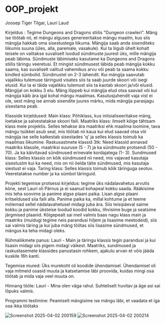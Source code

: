 # OOP_projekt
Joosep Tiger Tilgar, Lauri Laud

Kirjeldus : Tegime Dungeons and Dragons stiilis "Dungeon crawleri". Mäng ise töötab nii, et mängu alguses genereeritakse mängu maailm, kus siis mängija hakkab oma sisestustega liikuma. Mängija saab anda sisenditeks liikumis suuna (üles, alla, paremale, vasakule). Kui ta liigub ühelt kohalt teisele on valitakse suvaliselt loodud sündmuste juurest üks, mille mängija peab läbima. Sündmuste läbimiseks kasutame ka Dungeons and Dragons stiilis täringu veeretusi. Et mingist sündmusest läbida peab mängija kokku saama, kas suvaliselt valitud vahemikus arvu või peab ta saama kokku kindled sümbolid. Sündmustel on 2-3 lahendit. Kui mängija saavutab vajalikku tulemuse täringuid visates siis ta saab juurde skoori või isegi elusid. Kui ta ei täida vajalikku tulemust siis ta kaotab skoori ja/või elusid. Mängijal on kokku 3 elu. Mäng lõppeb kui mängija elud otsa saavad või kui mängija käib ära igal kohal mängu maailmas. Kasutusjuhendit vaja vist ei ole, sest mäng ise annab sisendite juures märku, mida mängija parasjagu sisestama peab.

Klasside kirjeldused:
Main klass: Põhiklass, kus initsialiseeritakse mäng, loetakse ja salvestatakse skoori faili.
Maatriks klass: ilmselt kõige tähtsam klass meie projektis. Selles tehakse ära maatriksi ehk maailma loomine, tava mängu tsükkel asub seal, mis töötab nii kaua kui elud saavad otsa või mängija ise selle katkestab sisestades 'q' ja selles klassis toimub ka maailmas liikumine.
Raskusastmete klassid 3tk: Need klassid annavad maatriks klassile, maatriksi suuruse (5 - 7) ja ka sündmuste protsendi (50 - 70). Ja ka käivitavad sündmused erinevate kordajatega (1- 3).
Sundmused klass: Selles klassis on kõik sündmused nii need, mis vajavad kasutaja sisestustm kui ka need, mis on nii öelda täite sündmused, mis kasutaja siestust ei vaja.
Taring klass: Selles klassis toimub kõik täringuga seotuv. Veeretatakse number ja ka sümbol täringuid. 

Projekti tegemise protsessi kirjeldus: tegime üks nädalavahetus arvutis kõne, sest Lauri oli Pärnus ja ei saanud kohapeal kokku saada. Rääkisime mis teha soovime ja panime algse plaani paika. Lisan algse plaani kritseldused siia faili alla. Panime paika ka, millal kohtume ja et teeme mõlemad sellel nädalavahetusel midagi juba ära. Siis teisipäeval saime kokku ja panime üksteise loodud koodid kokku, lihvisime buge ja seatsime järgmised plaanid.
Kõigepealt sai meil valmis baas nagu klass main ja maatriks (muidugi tegime neis parandusi hiljem ja lisasime meetodeid), siis sai valmis täring ja kui juba mäng töötas siis lisasime sündmused, et mängus ka teha midagi oleks.

Rühmaliikmete panus: Lauri - Main ja täringu klassis tegin parandusi ja kui lisasin midagi siis pigem midagi väikest. Maatriks, sundmused ja raskustasemete klassides panustasin rohkem, ajakulu arvan et võis jääda kuskile 16h kanti.

Tegemise mured: Üks murekoht oli koodide ühendamisel. Ühendamisel oli vaja mitmeid osasid muuta ja katsetamise läbi proovida, kuidas mingi osa töötab ja mida vaja veel muuta on.

Hinnang tööle: Lauri - Mina olen väga rahul. Suhteliselt huvitav ja äge asi sai lõpuks valmis.

Programmi testimine: Peamiselt mängisime ise mängu läbi, et vaadata et iga osa ikka töötaks


![Screenshot 2025-04-02 200159](https://github.com/user-attachments/assets/a384f99e-0bdd-4cdb-ae3d-6f050929b849)
![Screenshot 2025-04-02 200214](https://github.com/user-attachments/assets/11c8c1e4-79c2-4592-912d-000021d20b3e)
